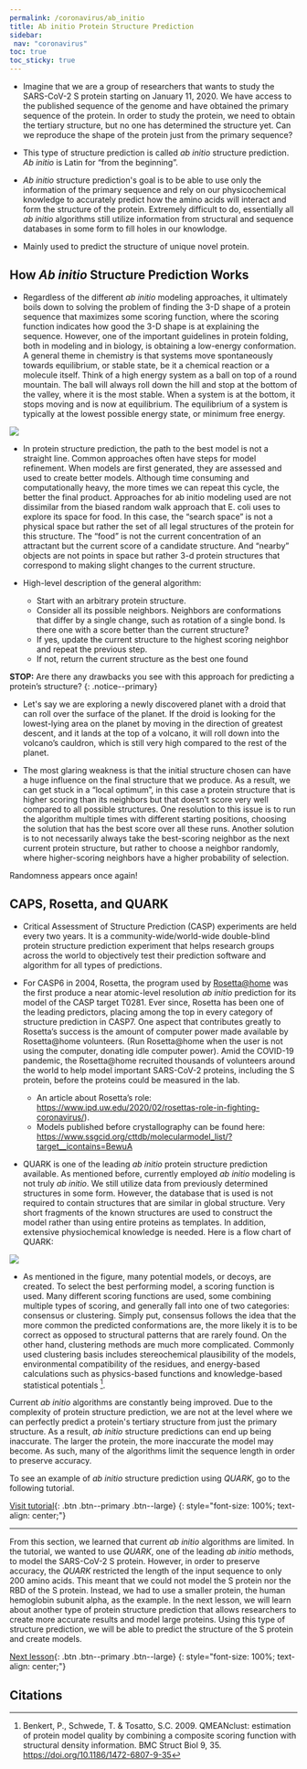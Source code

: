 ```yaml
---
permalink: /coronavirus/ab_initio
title: Ab initio Protein Structure Prediction
sidebar:
 nav: "coronavirus"
toc: true
toc_sticky: true
---
```

* Imagine that we are a group of researchers that wants to study the SARS-CoV-2 S protein starting on January 11, 2020. We have access to the published sequence of the genome and have obtained the primary sequence of the protein. In order to study the protein, we need to obtain the tertiary structure, but no one has determined the structure yet. Can we reproduce the shape of the protein just from the primary sequence? 

* This type of structure prediction is called *ab initio* structure prediction. *Ab initio* is Latin for “from the beginning”.

* *Ab initio* structure prediction's goal is to be able to use only the information of the primary sequence and rely on our physicochemical knowledge to accurately predict how the amino acids will interact and form the structure of the protein. Extremely difficult to do, essentially all *ab initio* algorithms still utilize information from structural and sequence databases in some form to fill holes in our knowlodge.

* Mainly used to predict the structure of unique novel protein.

## How *Ab initio* Structure Prediction Works

* Regardless of the different *ab initio* modeling approaches, it ultimately boils down to solving the problem of finding the 3-D shape of a protein sequence that maximizes some scoring function, where the scoring function indicates how good the 3-D shape is at explaining the sequence. However, one of the important guidelines in protein folding, both in modeling and in biology, is obtaining a low-energy conformation. A general theme in chemistry is that systems move spontaneously towards equilibrium, or stable state, be it a chemical reaction or a molecule itself. Think of a high energy system as a ball on top of a round mountain. The ball will always roll down the hill and stop at the bottom of the valley, where it is the most stable. When a system is at the bottom, it stops moving and is now at equilibrium. The equilibrium of a system is typically at the lowest possible energy state, or minimum free energy. 

<img src="../_pages/coronavirus/files/EnergyCartoon.png">

* In protein structure prediction, the path to the best model is not a straight line. Common approaches often have steps for model refinement. When models are first generated, they are assessed and used to create better models. Although time consuming and computationally heavy, the more times we can repeat this cycle, the better the final product. Approaches for ab initio modeling used are not dissimilar from the biased random walk approach that E. coli uses to explore its space for food. In this case, the “search space” is not a physical space but rather the set of all legal structures of the protein for this structure. The “food” is not the current concentration of an attractant but the current score of a candidate structure. And “nearby” objects are not points in space but rather 3-d protein structures that correspond to making slight changes to the current structure.

* High-level description of the general algorithm:
  * Start with an arbitrary protein structure.
  * Consider all its possible neighbors. Neighbors are conformations that differ by a single change, such as rotation of a single bond. Is there one with a score better than the current structure?
  * If yes, update the current structure to the highest scoring neighbor and repeat the previous step.
  * If not, return the current structure as the best one found

**STOP:** Are there any drawbacks you see with this approach for predicting a protein’s structure?
{: .notice--primary}

* Let's say we are exploring a newly discovered planet with a droid that can roll over the surface of the planet. If the droid is looking for the lowest-lying area on the planet by moving in the direction of greatest descent, and it lands at the top of a volcano, it will roll down into the volcano’s cauldron, which is still very high compared to the rest of the planet. 

* The most glaring weakness is that the initial structure chosen can have a huge influence on the final structure that we produce.  As a result, we can get stuck in a “local optimum”, in this case a protein structure that is higher scoring than its neighbors but that doesn’t score very well compared to all possible structures. One resolution to this issue is to run the algorithm multiple times with different starting positions, choosing the solution that has the best score over all these runs. Another solution is to not necessarily always take the best-scoring neighbor as the next current protein structure, but rather to choose a neighbor randomly, where higher-scoring neighbors have a higher probability of selection. 

Randomness appears once again!

## CAPS, Rosetta, and QUARK

* Critical Assessment of Structure Prediction (CASP) experiments are held every two years. It is a community-wide/world-wide double-blind protein structure prediction experiment that helps research groups across the world to objectively test their prediction software and algorithm for all types of predictions.

* For CASP6 in 2004, Rosetta, the program used by <a href="https://boinc.bakerlab.org/rosetta/" target="_blank">Rosetta@home</a> was the first produce a near atomic-level resolution *ab initio* prediction for its model of the CASP target T0281. Ever since, Rosetta has been one of the leading predictors, placing among the top in every category of structure prediction in CASP7. One aspect that contributes greatly to Rosetta’s success is the amount of computer power made available by Rosetta@home volunteers. (Run Rosetta@home when the user is not using the computer, donating idle computer power). Amid the COVID-19 pandemic, the Rosetta@home recruited thousands of volunteers around the world to help model important SARS-CoV-2 proteins, including the S protein, before the proteins could be measured in the lab.
  * An article about Rosetta’s role: https://www.ipd.uw.edu/2020/02/rosettas-role-in-fighting-coronavirus/). 
  * Models published before crystallography can be found here: https://www.ssgcid.org/cttdb/molecularmodel_list/?target__icontains=BewuA

* QUARK is one of the leading *ab initio* protein structure prediction available. As mentioned before, currently employed *ab initio* modeling is not truly *ab initio*. We still utilize data from previously determined structures in some form. However, the database that is used is not required to contain structures that are similar in global structure. Very short fragments of the known structures are used to construct the model rather than using entire proteins as templates. In addition, extensive physiochemical knowledge is needed. Here is a flow chart of QUARK:

<img src="../_pages/coronavirus/files/QuarkFlowChart.png">

* As mentioned in the figure, many potential models, or decoys, are created. To select the best performing model, a scoring function is used. Many different scoring functions are used, some combining multiple types of scoring, and generally fall into one of two categories: consensus or clustering. Simply put, consensus follows the idea that the more common the predicted conformations are, the more likely it is to be correct as opposed to structural patterns that are rarely found. On the other hand, clustering methods are much more complicated. Commonly used clustering basis includes stereochemical plausibility of the models, environmental compatibility of the residues, and energy-based calculations such as physics-based functions and knowledge-based statistical potentials [^2].

Current *ab initio* algorithms are constantly being improved. Due to the complexity of protein structure prediction, we are not at the level where we can perfectly predict a protein's tertiary structure from just the primary structure. As a result, *ab initio* structure predictions can end up being inaccurate. The larger the protein, the more inaccurate the model may become. As such, many of the algorithms limit the sequence length in order to preserve accuracy.

To see an example of *ab initio* structure prediction using *QUARK*, go to the following tutorial.

[Visit tutorial](tutorial_ab_initio){: .btn .btn--primary .btn--large}
{: style="font-size: 100%; text-align: center;"}

<hr>

From this section, we learned that current *ab initio* algorithms are limited. In the tutorial, we wanted to use *QUARK*, one of the leading *ab initio* methods, to model the SARS-CoV-2 S protein. However, in order to preserve accuracy, the *QUARK* restricted the length of the input sequence to only 200 amino acids. This meant that we could not model the S protein nor the RBD of the S protein. Instead, we had to use a smaller protein, the human hemoglobin subunit alpha, as the example. In the next lesson, we will learn about another type of protein structure prediction that allows researchers to create more accurate results and model large proteins. Using this type of structure prediction, we will be able to predict the structure of the S protein and create models.

[Next lesson](homology){: .btn .btn--primary .btn--large}
{: style="font-size: 100%; text-align: center;"}

## Citations

[^1]: Kubelka, J., et. al. 2004. The protein folding ‘speed limit’. Current Opinion in Structural Biology. 14, 76-88. https://doi.org/10.1016/j.sbi.2004.01.013

[^2]: Benkert, P., Schwede, T. & Tosatto, S.C. 2009. QMEANclust: estimation of protein model quality by combining a composite scoring function with structural density information. BMC Struct Biol 9, 35. https://doi.org/10.1186/1472-6807-9-35
